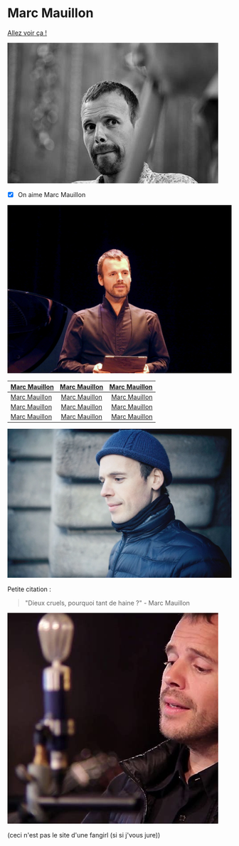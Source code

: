 # Marc Mauillon

[Allez voir ça !](http://marcmauillon.com/)

![Marc Mauillon](th.jpg "MM c'est le plus beau")

- [x] On aime Marc Mauillon

![Marc Mauillon](th2.jpg "MM c'est le plus fort")

| [Marc Mauillon](https://www.youtube.com/watch?v=VW1GbqIxKUE)       |     [Marc Mauillon](https://www.instagram.com/marcmauillon/)     |        [Marc Mauillon](https://www.lagence-management.com/chanteurs/marc-mauillon/) |
| :------------------ | :-------------------: | -------------------: |
| [Marc Mauillon](https://fr.wikipedia.org/wiki/Marc_Mauillon)       |     [Marc Mauillon](https://www.youtube.com/watch?v=nyyCaqybo9M)     |        [Marc Mauillon](https://www.operadeparis.fr/artistes/marc-mauillon) |
| [Marc Mauillon](https://www.agendaculturel.fr/marc-mauillon)       |     [Marc Mauillon](https://www.youtube.com/watch?v=tJS-HZWB3wE)     |        [Marc Mauillon](https://www.radiofrance.fr/personnes/marc-mauillon) |
| [Marc Mauillon](https://fr.linkedin.com/in/marc-mauillon-582b7180)       |     [Marc Mauillon](https://www.opera-bordeaux.com/marc-mauillon-1495)     |        [Marc Mauillon](https://www.operabase.com/artists/marc-mauillon-10993/fr) |

![Marc Mauillon](th3.webp "MM c'est le plus intelligent")

Petite citation :
> "Dieux cruels, pourquoi tant de haine ?" - Marc Mauillon

![Marc Mauillon](th3.jpg "MM c'est le plus mignon")

(ceci n'est pas le site d'une fangirl (si si j'vous jure))
